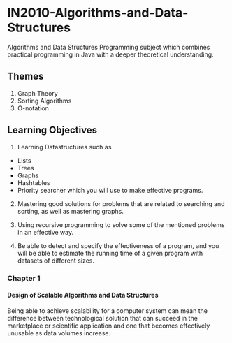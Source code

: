 # IN2010-Algorithms-and-Data-Structures
Algorithms and Data Structures
Programming subject which combines practical programming in Java with a deeper theoretical understanding.

## Themes
1. Graph Theory
2. Sorting Algorithms
3. O-notation

## Learning Objectives
1. Learning Datastructures such as
  - Lists
  - Trees
  - Graphs
  - Hashtables
  - Priority searcher
 which you will use to make effective programs.

2. Mastering good solutions for problems that are related to searching and sorting, as well as mastering graphs.
 
3. Using recursive programming to solve some of the mentioned problems in an effective way.

4. Be able to detect and specify the effectiveness of a program, and you will be able to estimate the running time of a given program with datasets of different sizes. 

### Chapter 1
#### Design of Scalable Algorithms and Data Structures
Being able to achieve scalability for a computer system can mean the difference between technological solution that can succeed in the marketplace or scientific application and one that becomes effectively unusable as data volumes increase.
